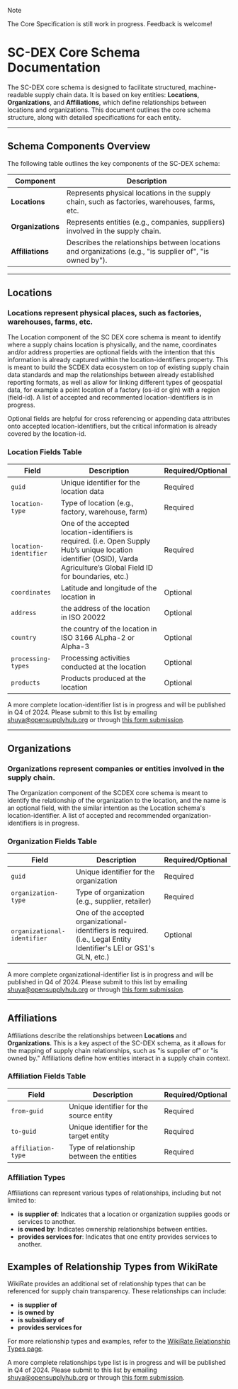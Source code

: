 
> [!NOTE]
> The Core Specification is still work in progress. Feedback is welcome!</a>

# **SC-DEX Core Schema Documentation**

The SC-DEX core schema is designed to facilitate structured, machine-readable supply chain data. It is based on key entities: **Locations**, **Organizations**, and **Affiliations**, which define relationships between locations and organizations. This document outlines the core schema structure, along with detailed specifications for each entity.

---

## **Schema Components Overview**

The following table outlines the key components of the SC-DEX schema:

| **Component**       | **Description**                                                                                                                                                      |
|---------------------|----------------------------------------------------------------------------------------------------------------------------------------------------------------------|
| **Locations**       | Represents physical locations in the supply chain, such as factories, warehouses, farms, etc.                                                                         |
| **Organizations**   | Represents entities (e.g., companies, suppliers) involved in the supply chain.                                                                                        |
| **Affiliations**    | Describes the relationships between locations and organizations (e.g., "is supplier of", "is owned by").                                                              |

---

## **Locations**

### **Locations** represent physical places, such as factories, warehouses, farms, etc.

The Location component of the SC DEX core schema is meant to identify where a supply chains location is physically, and the name, coordinates and/or address properties are optional fields with the intention that this information is already captured within the location-identifiers property. This is meant to build the SCDEX data ecosystem on top of existing supply chain data standards and map the relationships between already established reporting formats, as well as allow for linking different types of geospatial data, for example a point location of a factory (os-id or gln) with a region (field-id). A list of accepted and recommented location-identifiers is in progress.

Optional fields are helpful for cross referencing or appending data attributes onto accepted location-identifiers, but the critical information is already covered by the location-id. 

### **Location Fields Table**

| **Field**          | **Description**                                    | **Required/Optional** |
|--------------------|----------------------------------------------------|-----------------------|
| `guid`             | Unique identifier for the location data            | Required              |
| `location-type`    | Type of location (e.g., factory, warehouse, farm)  | Required              |
| `location-identifier` | One of the accepted location-identifiers is required. (i.e. Open Supply Hub’s unique location identifier (OSID), Varda Agriculture’s Global Field ID for boundaries, etc.)| Required  |
| `coordinates`      | Latitude and longitude of the location in             | Optional             |
| `address`      | the address of the location in ISO 20022 | Optional             |
| `country`      | the country of the location in ISO 3166 ALpha-2 or Alpha-3 | Optional             |
| `processing-types` | Processing activities conducted at the location    | Optional              |
| `products`         | Products produced at the location                  | Optional              |

A more complete location-identifier list is in progress and will be published in Q4 of 2024. Please submit to this list by emailing shuya@opensupplyhub.org or through [this form submission](https://docs.google.com/forms/d/e/1FAIpQLSf5iJlmyyYj1QY2tH6IUmVTZL4samFfFglrHXyIh6BDKDc-Qg/viewform?usp=sf_link).

---

## **Organizations**

### **Organizations** represent companies or entities involved in the supply chain.

The Organization component of the SCDEX core schema is meant to identify the relationship of the organization to the location, and the name is an optional field, with the similar intention as the Location schema's location-identifier. A list of accepted and recommended organization-identifiers is in progress.

### **Organization Fields Table**

| **Field**            | **Description**                                 | **Required/Optional** |
|----------------------|-------------------------------------------------|-----------------------|
| `guid`               | Unique identifier for the organization          | Required              |
| `organization-type`  | Type of organization (e.g., supplier, retailer) | Required              |
| `organizational-identifier`  | One of the accepted organizational-identifiers is required. (i.e., Legal Entity Identifier's LEI or GS1's GLN, etc.)  | Optional |

A more complete organizational-identifier list is in progress and will be published in Q4 of 2024. Please submit to this list by emailing shuya@opensupplyhub.org or through [this form submission](https://docs.google.com/forms/d/e/1FAIpQLSf5iJlmyyYj1QY2tH6IUmVTZL4samFfFglrHXyIh6BDKDc-Qg/viewform?usp=sf_link).

---

## **Affiliations**

Affiliations describe the relationships between **Locations** and **Organizations**. This is a key aspect of the SC-DEX schema, as it allows for the mapping of supply chain relationships, such as "is supplier of" or "is owned by." Affiliations define how entities interact in a supply chain context.

### **Affiliation Fields Table**

| **Field**            | **Description**                                 | **Required/Optional** |
|----------------------|-------------------------------------------------|-----------------------|
| `from-guid`          | Unique identifier for the source entity         | Required              |
| `to-guid`            | Unique identifier for the target entity         | Required              |
| `affiliation-type`   | Type of relationship between the entities       | Required              |

### **Affiliation Types**

Affiliations can represent various types of relationships, including but not limited to:

- **is supplier of**: Indicates that a location or organization supplies goods or services to another.
- **is owned by**: Indicates ownership relationships between entities.
- **provides services for**: Indicates that one entity provides services to another.

## **Examples of Relationship Types from WikiRate**

WikiRate provides an additional set of relationship types that can be referenced for supply chain transparency. These relationships can include:

- **is supplier of**
- **is owned by**
- **is subsidiary of**
- **provides services for**

For more relationship types and examples, refer to the [WikiRate Relationship Types page](https://wikirate.org/Relationship).

A more complete relationships type list is in progress and will be published in Q4 of 2024. Please submit to this list by emailing shuya@opensupplyhub.org or through [this form submission](https://docs.google.com/forms/d/e/1FAIpQLSf5iJlmyyYj1QY2tH6IUmVTZL4samFfFglrHXyIh6BDKDc-Qg/viewform?usp=sf_link).

